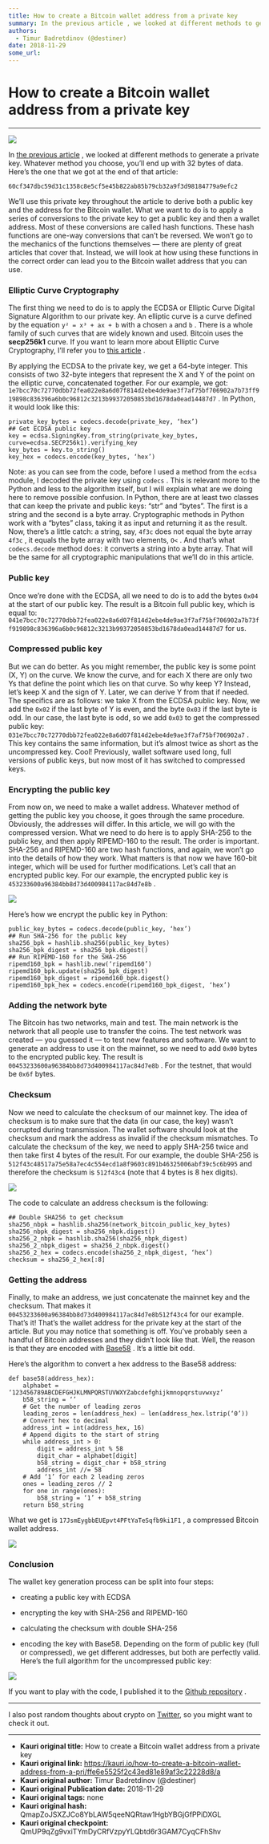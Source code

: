 ```yaml
---
title: How to create a Bitcoin wallet address from a private key
summary: In the previous article , we looked at different methods to generate a private key. Whatever method you choose, you’ll end up with 32 bytes of data. Here’s the one that we got at the end of that article- 60cf347dbc59d31c1358c8e5cf5e45b822ab85b79cb32a9f3d98184779a9efc2 We’ll use this private key throughout the article to derive both a public key and the address for the Bitcoin wallet. What we want to do is to apply a series of conversions to the private key to get a public key and then a wallet a
authors:
  - Timur Badretdinov (@destiner)
date: 2018-11-29
some_url: 
---
```


# How to create a Bitcoin wallet address from a private key



----


![](https://ipfs.infura.io/ipfs/Qmbzq8wFSvgiJZTY8XKYBt9bzWCSnJmGsGR232Wtk44aMS)

In 
[the previous article](https://medium.freecodecamp.org/how-to-generate-your-very-own-bitcoin-private-key-7ad0f4936e6c)
 , we looked at different methods to generate a private key. Whatever method you choose, you’ll end up with 32 bytes of data. Here’s the one that we got at the end of that article:

 
`60cf347dbc59d31c1358c8e5cf5e45b822ab85b79cb32a9f3d98184779a9efc2`
 
We’ll use this private key throughout the article to derive both a public key and the address for the Bitcoin wallet.
What we want to do is to apply a series of conversions to the private key to get a public key and then a wallet address. Most of these conversions are called hash functions. These hash functions are one-way conversions that can’t be reversed. We won’t go to the mechanics of the functions themselves — there are plenty of great articles that cover that. Instead, we will look at how using these functions in the correct order can lead you to the Bitcoin wallet address that you can use.

### Elliptic Curve Cryptography
The first thing we need to do is to apply the ECDSA or Elliptic Curve Digital Signature Algorithm to our private key. An elliptic curve is a curve defined by the equation 
`y² = x³ + ax + b`
 with a chosen 
`a`
 and 
`b`
 . There is a whole family of such curves that are widely known and used. Bitcoin uses the 
**secp256k1**
 curve. If you want to learn more about Elliptic Curve Cryptography, I’ll refer you to 
[this article](https://hackernoon.com/what-is-the-math-behind-elliptic-curve-cryptography-f61b25253da3)
 .


By applying the ECDSA to the private key, we get a 64-byte integer. This consists of two 32-byte integers that represent the X and Y of the point on the elliptic curve, concatenated together.
For our example, we got: 
`1e7bcc70c72770dbb72fea022e8a6d07f814d2ebe4de9ae3f7af75bf706902a7b73ff919898c836396a6b0c96812c3213b99372050853bd1678da0ead14487d7`
 .
In Python, it would look like this:

```
private_key_bytes = codecs.decode(private_key, ‘hex’)
## Get ECDSA public key
key = ecdsa.SigningKey.from_string(private_key_bytes, curve=ecdsa.SECP256k1).verifying_key
key_bytes = key.to_string()
key_hex = codecs.encode(key_bytes, ‘hex’)
```


Note: as you can see from the code, before I used a method from the 
`ecdsa`
 module, I decoded the private key using 
`codecs`
 . This is relevant more to the Python and less to the algorithm itself, but I will explain what are we doing here to remove possible confusion.
In Python, there are at least two classes that can keep the private and public keys: “str” and “bytes”. The first is a string and the second is a byte array. Cryptographic methods in Python work with a “bytes” class, taking it as input and returning it as the result.
Now, there’s a little catch: a string, say, 
`4f3c`
 does not equal the byte array 
`4f3c`
 , it equals the byte array with two elements, 
`O<`
 . And that’s what 
`codecs.decode`
 method does: it converts a string into a byte array. That will be the same for all cryptographic manipulations that we’ll do in this article.

### Public key
Once we’re done with the ECDSA, all we need to do is to add the bytes 
`0x04`
 at the start of our public key. The result is a Bitcoin full public key, which is equal to: 
`041e7bcc70c72770dbb72fea022e8a6d07f814d2ebe4de9ae3f7af75bf706902a7b73ff919898c836396a6b0c96812c3213b99372050853bd1678da0ead14487d7`
 for us.

### Compressed public key
But we can do better. As you might remember, the public key is some point (X, Y) on the curve. We know the curve, and for each X there are only two Ys that define the point which lies on that curve. So why keep Y? Instead, let’s keep X and the sign of Y. Later, we can derive Y from that if needed.
The specifics are as follows: we take X from the ECDSA public key. Now, we add the 
`0x02`
 if the last byte of Y is even, and the byte 
`0x03`
 if the last byte is odd.
In our case, the last byte is odd, so we add 
`0x03`
 to get the compressed public key: 
`031e7bcc70c72770dbb72fea022e8a6d07f814d2ebe4de9ae3f7af75bf706902a7`
 . This key contains the same information, but it’s almost twice as short as the uncompressed key. Cool!
Previously, wallet software used long, full versions of public keys, but now most of it has switched to compressed keys.

### Encrypting the public key
From now on, we need to make a wallet address. Whatever method of getting the public key you choose, it goes through the same procedure. Obviously, the addresses will differ. In this article, we will go with the compressed version.
What we need to do here is to apply SHA-256 to the public key, and then apply RIPEMD-160 to the result. The order is important.
SHA-256 and RIPEMD-160 are two hash functions, and again, we won’t go into the details of how they work. What matters is that now we have 160-bit integer, which will be used for further modifications. Let’s call that an encrypted public key. For our example, the encrypted public key is 
`453233600a96384bb8d73d400984117ac84d7e8b`
 .

![](https://ipfs.infura.io/ipfs/QmSSGzBbPBp1QsTypEYbE9o5Sv6s9WmkPMtjHMaarfkKm5)

Here’s how we encrypt the public key in Python:

```
public_key_bytes = codecs.decode(public_key, ‘hex’)
## Run SHA-256 for the public key
sha256_bpk = hashlib.sha256(public_key_bytes)
sha256_bpk_digest = sha256_bpk.digest()
## Run RIPEMD-160 for the SHA-256
ripemd160_bpk = hashlib.new(‘ripemd160’)
ripemd160_bpk.update(sha256_bpk_digest)
ripemd160_bpk_digest = ripemd160_bpk.digest()
ripemd160_bpk_hex = codecs.encode(ripemd160_bpk_digest, ‘hex’)
```



### Adding the network byte
The Bitcoin has two networks, main and test. The main network is the network that all people use to transfer the coins. The test network was created — you guessed it — to test new features and software.
We want to generate an address to use it on the mainnet, so we need to add 
`0x00`
 bytes to the encrypted public key. The result is 
`00453233600a96384bb8d73d400984117ac84d7e8b`
 . For the testnet, that would be 
`0x6f`
 bytes.

### Checksum
Now we need to calculate the checksum of our mainnet key. The idea of checksum is to make sure that the data (in our case, the key) wasn’t corrupted during transmission. The wallet software should look at the checksum and mark the address as invalid if the checksum mismatches.
To calculate the checksum of the key, we need to apply SHA-256 twice and then take first 4 bytes of the result. For our example, the double SHA-256 is 
`512f43c48517a75e58a7ec4c554ecd1a8f9603c891b46325006abf39c5c6b995`
 and therefore the checksum is 
`512f43c4`
 (note that 4 bytes is 8 hex digits).

![](https://ipfs.infura.io/ipfs/QmXFeBtrFx3tjimVkCySq8T8whREL9NvbUXqx64b3kMcAF)

The code to calculate an address checksum is the following:

```
## Double SHA256 to get checksum
sha256_nbpk = hashlib.sha256(network_bitcoin_public_key_bytes)
sha256_nbpk_digest = sha256_nbpk.digest()
sha256_2_nbpk = hashlib.sha256(sha256_nbpk_digest)
sha256_2_nbpk_digest = sha256_2_nbpk.digest()
sha256_2_hex = codecs.encode(sha256_2_nbpk_digest, ‘hex’)
checksum = sha256_2_hex[:8]
```



### Getting the address
Finally, to make an address, we just concatenate the mainnet key and the checksum. That makes it 
`00453233600a96384bb8d73d400984117ac84d7e8b512f43c4`
 for our example.
That’s it! That’s the wallet address for the private key at the start of the article.
But you may notice that something is off. You’ve probably seen a handful of Bitcoin addresses and they didn’t look like that. Well, the reason is that they are encoded with 
[Base58](https://en.wikipedia.org/wiki/Base58)
 . It’s a little bit odd.

Here’s the algorithm to convert a hex address to the Base58 address:

```
def base58(address_hex):
    alphabet = ‘123456789ABCDEFGHJKLMNPQRSTUVWXYZabcdefghijkmnopqrstuvwxyz’
    b58_string = ‘’
    # Get the number of leading zeros
    leading_zeros = len(address_hex) — len(address_hex.lstrip(‘0’))
    # Convert hex to decimal
    address_int = int(address_hex, 16)
    # Append digits to the start of string
    while address_int > 0:
        digit = address_int % 58
        digit_char = alphabet[digit]
        b58_string = digit_char + b58_string
        address_int //= 58
    # Add ‘1’ for each 2 leading zeros
    ones = leading_zeros // 2
    for one in range(ones):
        b58_string = ‘1’ + b58_string
    return b58_string
```


What we get is 
`17JsmEygbbEUEpvt4PFtYaTeSqfb9ki1F1`
 , a compressed Bitcoin wallet address.

![](https://ipfs.infura.io/ipfs/QmfSVZwHq9DKyaA2aCre37seyd4qiV4D9SUzo8rVimmzsq)


### Conclusion
The wallet key generation process can be split into four steps:



 * creating a public key with ECDSA

 * encrypting the key with SHA-256 and RIPEMD-160

 * calculating the checksum with double SHA-256

 * encoding the key with Base58.
Depending on the form of public key (full or compressed), we get different addresses, but both are perfectly valid.
Here’s the full algorithm for the uncompressed public key:

![](https://ipfs.infura.io/ipfs/QmUbtbDaxnBNy4o8a8p4ZwBpU9Sq7gMhsmqodgUw8S8EyL)

If you want to play with the code, I published it to the 
[Github repository](https://github.com/Destiner/blocksmith)
 .

----

I also post random thoughts about crypto on  [Twitter](https://twitter.com/DestinerX), so you might want to check it out.




---

- **Kauri original title:** How to create a Bitcoin wallet address from a private key
- **Kauri original link:** https://kauri.io/how-to-create-a-bitcoin-wallet-address-from-a-pri/ffe6e5525f2c43ed81e89af3c22228d8/a
- **Kauri original author:** Timur Badretdinov (@destiner)
- **Kauri original Publication date:** 2018-11-29
- **Kauri original tags:** none
- **Kauri original hash:** QmapZoJSXZJCo8YbLAW5qeeNQRtaw1HgbYBGjGfPPiDXGL
- **Kauri original checkpoint:** QmUP9qZg9vxiTYmDyCRfVzpyYLQbtd6r3GAM7CyqCFhShv



